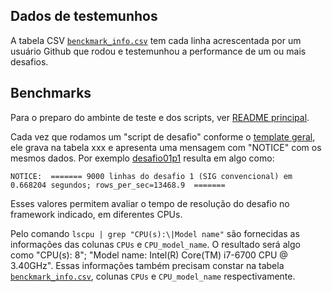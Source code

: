 
## Dados de testemunhos
A tabela CSV [`benckmark_info.csv`](benckmark_info.csv) tem cada linha acrescentada por um usuário Github que rodou e testemunhou a performance de um ou mais desafios.

## Benchmarks
Para o preparo do ambinte de teste e dos scripts, ver [README principal](../README.md).

Cada vez que rodamos um "script de desafio" conforme o [template geral](../src/step04-desafioX.tpl.sql), ele grava na tabela xxx e apresenta uma mensagem com "NOTICE" com os mesmos dados.
Por exemplo [desafio01p1](../src/step04-desafio01p1-GISpoints.sql) resulta em algo como:

```NOTICE:  table "br_scientific" does not exist, skipping
NOTICE:  ======= 9000 linhas do desafio 1 (SIG convencional) em 0.668204 segundos; rows_per_sec=13468.9  =======
```
Esses valores permitem avaliar o tempo de resolução do desafio no framework indicado, em diferentes CPUs.

Pelo comando `lscpu | grep "CPU(s):\|Model name"` são fornecidas as informações das colunas `CPUs` e `CPU_model_name`. O resultado será algo como 
"CPU(s): 8"; "Model name: Intel(R) Core(TM) i7-6700 CPU @ 3.40GHz". Essas informações também precisam constar na tabela [`benckmark_info.csv`](benckmark_info.csv), colunas `CPUs` e `CPU_model_name` respectivamente.


